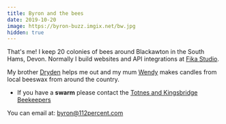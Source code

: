 ```yaml
---
title: Byron and the bees
date: 2019-10-20
image: https://byron-buzz.imgix.net/bw.jpg
hidden: true
---
```


That's me! I keep 20 colonies of bees around Blackawton in the South Hams, Devon.
Normally I build websites and API integrations at [Fika Studio](https://fika.studio). 
<!-- I also run [Apisdex](https://apisdex.io) which helps beekeepers become better beekeepers.-->

My brother [Dryden](https://www.drydenwilliams.co.uk) helps me out and my mum [Wendy](https://www.etsy.com/uk/shop/WendysCandles)
makes candles from local beeswax from around the country.

- If you have a **swarm** please contact the [Totnes and Kingsbridge Beekeepers](https://beekeepingsouthdevon.uk/swarms)

You can email at: [byron@112percent.com](mailto:byron@112percent.com)